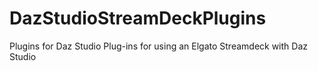 # DazStudioStreamDeckPlugins
Plugins for Daz Studio
Plug-ins for using an Elgato Streamdeck with Daz Studio
